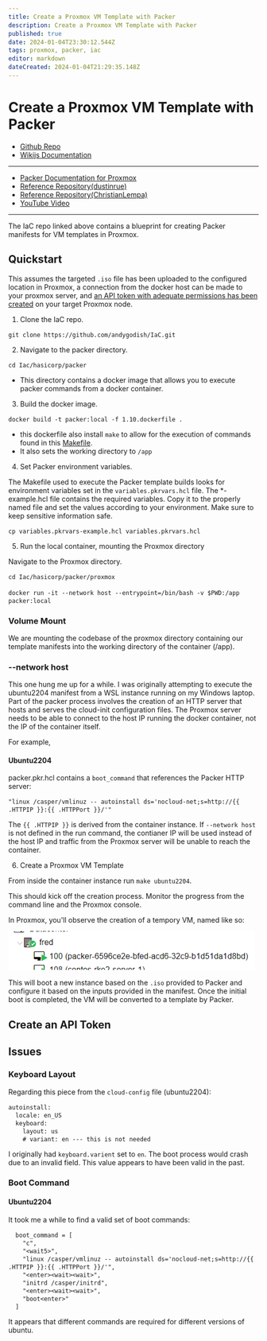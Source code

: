 ```yaml
---
title: Create a Proxmox VM Template with Packer
description: Create a Proxmox VM Template with Packer
published: true
date: 2024-01-04T23:30:12.544Z
tags: proxmox, packer, iac
editor: markdown
dateCreated: 2024-01-04T21:29:35.148Z
---
```


# Create a Proxmox VM Template with Packer

- [Github Repo](https://github.com/andygodish/IaC/tree/main/hashicorp/packer/proxmox)
- [Wikijs Documentation](https://github.com/andygodish/wikijs-storage/blob/main/proxmox/packer-vm-template.md)
---
- [Packer Documentation for Proxmox](https://developer.hashicorp.com/packer/integrations/hashicorp/proxmox/latest/components/builder/iso#network-adapters)
- [Reference Repository(dustinrue)](https://github.com/dustinrue/proxmox-packer)
- [Reference Repository(ChristianLempa)](https://github.com/ChristianLempa/boilerplates/tree/main/packer/proxmox/ubuntu-server-focal)
- [YouTube Video](https://www.youtube.com/watch?v=1nf3WOEFq1Y)
---

The IaC repo linked above contains a blueprint for creating Packer manifests for VM templates in Proxmox. 

## Quickstart

This assumes the targeted `.iso` file has been uploaded to the configured location in Proxmox, a connection from the docker host can be made to your proxmox server, and [an API token with adequate permissions has been created](https://github.com/andygodish/wikijs-storage/blob/main/proxmox/create-api-key.md) on your target Proxmox node. 

1. Clone the IaC repo.
```
git clone https://github.com/andygodish/IaC.git
```
2. Navigate to the packer directory.
```
cd Iac/hasicorp/packer
```
- This directory contains a docker image that allows you to execute packer commands from a docker container. 

3. Build the docker image.
```
docker build -t packer:local -f 1.10.dockerfile .
```
- this dockerfile also install `make` to allow for the execution of commands found in this [Makefile](https://github.com/andygodish/IaC/blob/main/hashicorp/packer/proxmox/Makefile).
- It also sets the working directory to `/app`

4. Set Packer environment variables. 

The Makefile used to execute the Packer template builds looks for environment variables set in the  `variables.pkrvars.hcl` file. The \*-example.hcl file contains the required variables. Copy it to the properly named file and set the values according to your environment. Make sure to keep sensitive information safe. 

```
cp variables.pkrvars-example.hcl variables.pkrvars.hcl
```

5. Run the local container, mounting the Proxmox directory

Navigate to the Proxmox directory. 

```
cd Iac/hasicorp/packer/proxmox

docker run -it --network host --entrypoint=/bin/bash -v $PWD:/app packer:local
```

### Volume Mount

We are mounting the codebase of the proxmox directory containing our template manifests into the working directory of the container (/app).

### --network host

This one hung me up for a while. I was originally attempting to execute the ubuntu2204 manifest from a WSL instance running on my Windows laptop. Part of the packer process involves the creation of an HTTP server that hosts and serves the cloud-init configuration files. The Proxmox server needs to be able to connect to the host IP running the docker container, not the IP of the container itself. 

For example,

#### Ubuntu2204

packer.pkr.hcl contains a `boot_command` that references the Packer HTTP server:
```
"linux /casper/vmlinuz -- autoinstall ds='nocloud-net;s=http://{{ .HTTPIP }}:{{ .HTTPPort }}/'"
```
The `{{ .HTTPIP }}` is derived from the container instance. If `--network host` is not defined in the run command, the contianer IP will be used instead of the host IP and traffic from the Proxmox server will be unable to reach the container. 

6. Create a Proxmox VM Template

From inside the container instance run `make ubuntu2204`.

This should kick off the creation process. Monitor the progress from the command line and the Proxmox console. 

In Proxmox, you'll observe the creation of a tempory VM, named like so: 

![packer-proxmox-initial-vm.png](/images/packer-proxmox-initial-vm.png)

This will boot a new instance based on the `.iso` provided to Packer and configure it based on the inputs provided in the manifest. Once the initial boot is completed, the VM will be converted to a template by Packer. 

## Create an API Token

## Issues

### Keyboard Layout

Regarding this piece from the `cloud-config` file (ubuntu2204):

```
autoinstall:
  locale: en_US
  keyboard:
    layout: us
    # variant: en --- this is not needed
```

I originally had `keyboard.varient` set to `en`. The boot process would crash due to an invalid field. This value appears to have been valid in the past. 

### Boot Command

#### Ubuntu2204

It took me a while to find a valid set of boot commands:

```
  boot_command = [
    "c",
    "<wait5>",
    "linux /casper/vmlinuz -- autoinstall ds='nocloud-net;s=http://{{ .HTTPIP }}:{{ .HTTPPort }}/'",
    "<enter><wait><wait>",
    "initrd /casper/initrd",
    "<enter><wait><wait>",
    "boot<enter>"
  ]
```

It appears that different commands are required for different versions of ubuntu. 
